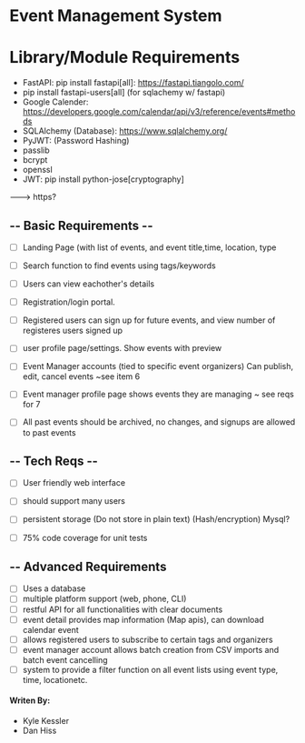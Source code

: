 # Event Management System 
# Library/Module Requirements
- FastAPI: pip install fastapi[all]: https://fastapi.tiangolo.com/
- pip install fastapi-users[all] (for sqlachemy w/ fastapi)
- Google Calender: https://developers.google.com/calendar/api/v3/reference/events#methods
- SQLAlchemy (Database): https://www.sqlalchemy.org/
- PyJWT: (Password Hashing)
- passlib
- bcrypt
- openssl
- JWT: pip install python-jose[cryptography]

---> https?

## -- Basic Requirements --
- [ ] Landing Page (with list of events, and event title,time, location, type
- [ ] Search function to find events using tags/keywords
- [ ] Users can view eachother's details
- [ ] Registration/login portal.
- [ ] Registered users can sign up for future events, and view number of registeres users signed up
- [ ] user profile page/settings. Show events with preview
- [ ] Event Manager accounts (tied to specific event organizers) Can publish, edit, cancel events ~see item 6
- [ ] Event manager profile page shows events they are managing ~ see reqs for 7
- [ ] All past events should be archived, no changes, and signups are allowed to past events


## -- Tech Reqs --
- [ ] User friendly web interface
- [ ] should support many users
- [ ] persistent storage (Do not store in plain text) (Hash/encryption) Mysql?
- [ ] 75% code coverage for unit tests


## -- Advanced Requirements
- [ ] Uses a database
- [ ] multiple platform support (web, phone, CLI)
- [ ] restful API for all functionalities with clear documents
- [ ] event detail provides map information (Map apis), can download calendar event
- [ ] allows registered users to subscribe to certain tags and organizers
- [ ] event manager account allows batch creation from CSV imports and batch event cancelling
- [ ] system to provide a filter function on all event lists using event type, time, locationetc.

#### Writen By:
- Kyle Kessler
- Dan Hiss